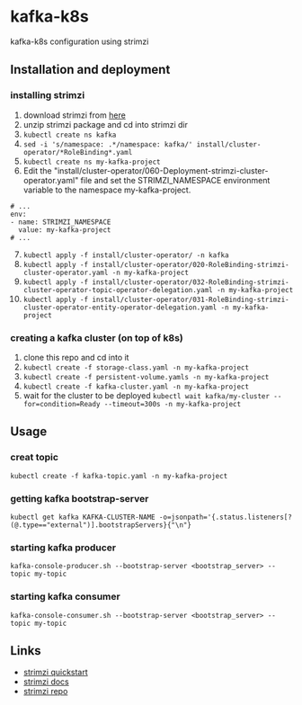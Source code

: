 # kafka-k8s
kafka-k8s configuration using strimzi

## Installation and deployment
### installing strimzi
1. download strimzi from [here](https://github.com/strimzi/strimzi-kafka-operator/releases)
2. unzip strimzi package and cd into strimzi dir
3. ```kubectl create ns kafka```
4. ```sed -i 's/namespace: .*/namespace: kafka/' install/cluster-operator/*RoleBinding*.yaml```
5. ```kubectl create ns my-kafka-project```
6. Edit the "install/cluster-operator/060-Deployment-strimzi-cluster-operator.yaml" file and set the STRIMZI_NAMESPACE environment variable to the namespace my-kafka-project.
  ```
  # ...
  env:
  - name: STRIMZI_NAMESPACE
    value: my-kafka-project
  # ...
  ```
7. ```kubectl apply -f install/cluster-operator/ -n kafka```
8. ```kubectl apply -f install/cluster-operator/020-RoleBinding-strimzi-cluster-operator.yaml -n my-kafka-project```
9. ```kubectl apply -f install/cluster-operator/032-RoleBinding-strimzi-cluster-operator-topic-operator-delegation.yaml -n my-kafka-project```
10. ```kubectl apply -f install/cluster-operator/031-RoleBinding-strimzi-cluster-operator-entity-operator-delegation.yaml -n my-kafka-project```

### creating a kafka cluster (on top of k8s)
1. clone this repo and cd into it
2. ```kubectl create -f storage-class.yaml -n my-kafka-project```
3. ```kubectl create -f persistent-volume.yamls -n my-kafka-project```
4. ```kubectl create -f kafka-cluster.yaml -n my-kafka-project```
5. wait for the cluster to be deployed ```kubectl wait kafka/my-cluster --for=condition=Ready --timeout=300s -n my-kafka-project```

## Usage
### creat topic
```kubectl create -f kafka-topic.yaml -n my-kafka-project```

### getting kafka bootstrap-server
```kubectl get kafka KAFKA-CLUSTER-NAME -o=jsonpath='{.status.listeners[?(@.type=="external")].bootstrapServers}{"\n"}```

### starting kafka producer
```
kafka-console-producer.sh --bootstrap-server <bootstrap_server> --topic my-topic
```

### starting kafka consumer
```
kafka-console-consumer.sh --bootstrap-server <bootstrap_server> --topic my-topic
```

## Links
* [strimzi quickstart](https://strimzi.io/docs/operators/master/quickstart.html#proc-using-amq-streams-str)
* [strimzi docs](https://strimzi.io/docs/operators/latest/full/using.html#assembly-configuring-external-listeners-str)
* [strimzi repo](https://github.com/strimzi)

